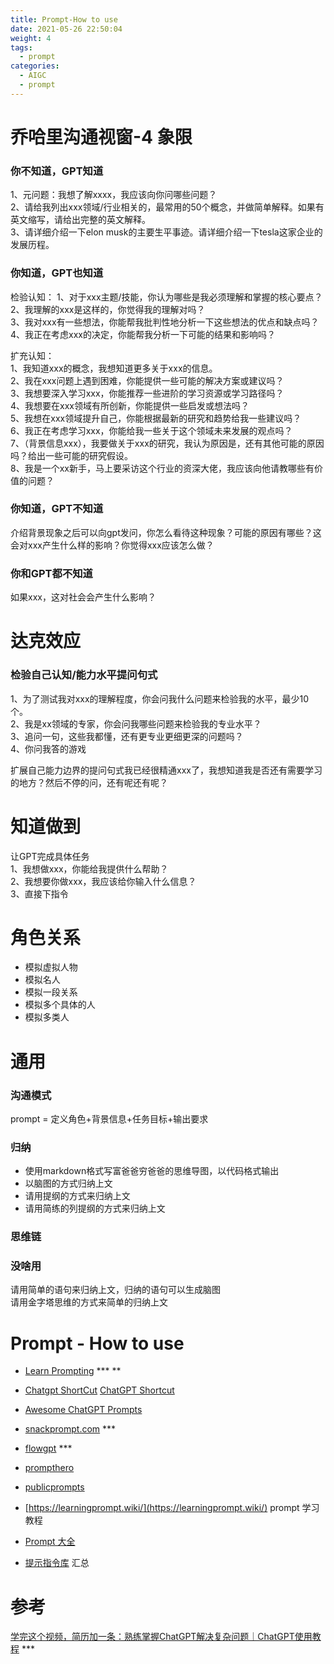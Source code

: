 ```yaml
---
title: Prompt-How to use
date: 2021-05-26 22:50:04
weight: 4
tags:
  - prompt
categories:
  - AIGC
  - prompt
---
```


<p></p>
<!-- more -->


# 乔哈里沟通视窗-4 象限
### 你不知道，GPT知道
1、元问题：我想了解xxxx，我应该向你问哪些问题？  
2、请给我列出xxx领域/行业相关的，最常用的50个概念，并做简单解释。如果有英文缩写，请给出完整的英文解释。  
3、请详细介绍一下elon musk的主要生平事迹。请详细介绍一下tesla这家企业的发展历程。  

### 你知道，GPT也知道
检验认知：
1、对于xxx主题/技能，你认为哪些是我必须理解和掌握的核心要点？  
2、我理解的xxx是这样的，你觉得我的理解对吗？  
3、我对xxx有一些想法，你能帮我批判性地分析一下这些想法的优点和缺点吗？  
4、我正在考虑xxx的决定，你能帮我分析一下可能的结果和影响吗？  

扩充认知：  
1、我知道xxx的概念，我想知道更多关于xxx的信息。  
2、我在xxx问题上遇到困难，你能提供一些可能的解决方案或建议吗？  
3、我想要深入学习xxx，你能推荐一些进阶的学习资源或学习路径吗？  
4、我想要在xxx领域有所创新，你能提供一些启发或想法吗？  
5、我想在xxx领域提升自己，你能根据最新的研究和趋势给我一些建议吗？  
6、我正在考虑学习xxx，你能给我一些关于这个领域未来发展的观点吗？  
7、（背景信息xxx），我要做关于xxx的研究，我认为原因是，还有其他可能的原因吗？给出一些可能的研究假设。   
8、我是一个xx新手，马上要采访这个行业的资深大佬，我应该向他请教哪些有价值的问题？  

###  你知道，GPT不知道
介绍背景现象之后可以向gpt发问，你怎么看待这种现象？可能的原因有哪些？这会对xxx产生什么样的影响？你觉得xxx应该怎么做？  

### 你和GPT都不知道
如果xxx，这对社会会产生什么影响？  

# 达克效应
### 检验自己认知/能力水平提问句式
1、为了测试我对xxx的理解程度，你会问我什么问题来检验我的水平，最少10个。  
2、我是xx领域的专家，你会问我哪些问题来检验我的专业水平？  
3、追问一句，这些我都懂，还有更专业更细更深的问题吗？  
4、你问我答的游戏  

扩展自己能力边界的提问句式我已经很精通xxx了，我想知道我是否还有需要学习的地方？然后不停的问，还有呢还有呢？  

# 知道做到
让GPT完成具体任务  
1、我想做xxx，你能给我提供什么帮助？  
2、我想要你做xxx，我应该给你输入什么信息？  
3、直接下指令  

# 角色关系
+ 模拟虚拟人物
+ 模拟名人
+ 模拟一段关系
+ 模拟多个具体的人
+ 模拟多类人


# 通用
###   沟通模式
prompt =  定义角色+背景信息+任务目标+输出要求

### 归纳
- 使用markdown格式写富爸爸穷爸爸的思维导图，以代码格式输出
- 以脑图的方式归纳上文
- 请用提纲的方式来归纳上文
- 请用简练的列提纲的方式来归纳上文

### 思维链

###  没啥用
请用简单的语句来归纳上文，归纳的语句可以生成脑图  
请用金字塔思维的方式来简单的归纳上文  



# Prompt - How to use
+ [Learn Prompting](https://learnprompting.org/zh-Hans/docs/intro) *** **

+ [Chatgpt ShortCut](https://www.aishort.top/)
  [ChatGPT Shortcut ](https://github.com/rockbenben/ChatGPT-Shortcut)
  
+ [ Awesome ChatGPT Prompts](https://prompts.chat/)  

+ [snackprompt.com](https://snackprompt.com/) ***

+ [flowgpt](https://flowgpt.com/) ***

+ [prompthero](https://prompthero.com/)

+ [publicprompts](https://publicprompts.art/)

+ [https://learningprompt.wiki/](https://learningprompt.wiki/) prompt 学习教程

+ [Prompt 大全](https://gpt.candobear.com/prompt)

+ [提示指令库](https://gp477l8icq.feishu.cn/wiki/ZYkUwbXgzi5eqYkHl0MceNrSnhb)  汇总
  
# 参考

[学完这个视频，简历加一条：熟练掌握ChatGPT解决复杂问题｜ChatGPT使用教程](https://www.bilibili.com/video/BV1Lg4y1c7fk/)  *** 